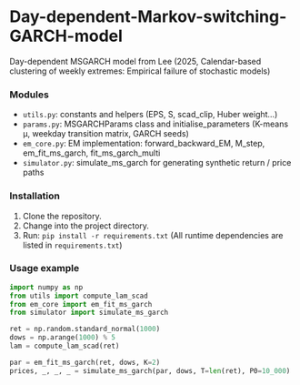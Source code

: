 # Day-dependent-Markov-switching-GARCH-model

Day-dependent MSGARCH model from Lee (2025, Calendar-based clustering of weekly extremes: Empirical failure of stochastic models)

### Modules

- `utils.py`: constants and helpers (EPS, S, scad_clip, Huber weight…)
- `params.py`: MSGARCHParams class and initialise_parameters (K-means μ, weekday transition matrix, GARCH seeds)
- `em_core.py`: EM implementation: forward_backward_EM, M_step, em_fit_ms_garch, fit_ms_garch_multi
- `simulator.py`: simulate_ms_garch for generating synthetic return / price paths

### Installation

1. Clone the repository.
2. Change into the project directory.
3. Run: `pip install -r requirements.txt`
   (All runtime dependencies are listed in `requirements.txt`)

### Usage example

```python
import numpy as np
from utils import compute_lam_scad
from em_core import em_fit_ms_garch
from simulator import simulate_ms_garch

ret = np.random.standard_normal(1000)
dows = np.arange(1000) % 5
lam = compute_lam_scad(ret)

par = em_fit_ms_garch(ret, dows, K=2)
prices, _, _, _ = simulate_ms_garch(par, dows, T=len(ret), P0=10_000)
